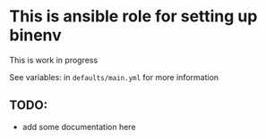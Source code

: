 
# This is ansible role for setting up binenv

This is work in progress

See variables: in `defaults/main.yml` for more information

## TODO:

 * add some documentation here

